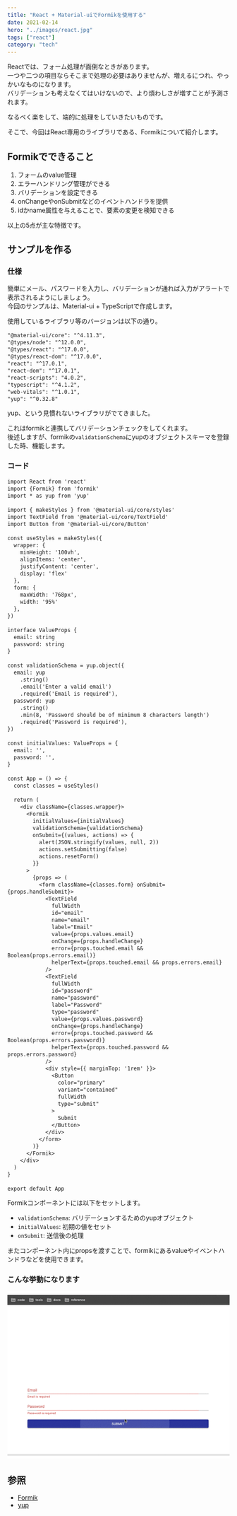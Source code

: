 ```yaml
---
title: "React + Material-uiでFormikを使用する"
date: 2021-02-14
hero: "../images/react.jpg"
tags: ["react"]
category: "tech"
---
```


Reactでは、フォーム処理が面倒なときがあります。  
一つや二つの項目ならそこまで処理の必要はありませんが、増えるにつれ、やっかいなものになります。  
バリデーションも考えなくてはいけないので、より煩わしさが増すことが予測されます。

なるべく楽をして、端的に処理をしていきたいものです。

そこで、今回はReact専用のライブラリである、Formikについて紹介します。

<adsense></adsense>

## Formikでできること
1. フォームのvalue管理
2. エラーハンドリング管理ができる
3. バリデーションを設定できる
4. onChangeやonSubmitなどのイベントハンドラを提供
5. idかname属性を与えることで、要素の変更を検知できる

以上の5点が主な特徴です。

## サンプルを作る
### 仕様
簡単にメール、パスワードを入力し、バリデーションが通れば入力がアラートで表示されるようにしましょう。  
今回のサンプルは、Material-ui + TypeScriptで作成します。

使用しているライブラリ等のバージョンは以下の通り。
```shell
"@material-ui/core": "^4.11.3",
"@types/node": "^12.0.0",
"@types/react": "^17.0.0",
"@types/react-dom": "^17.0.0",
"react": "^17.0.1",
"react-dom": "^17.0.1",
"react-scripts": "4.0.2",
"typescript": "^4.1.2",
"web-vitals": "^1.0.1",
"yup": "^0.32.8"
```

yup、という見慣れないライブラリがでてきました。

これはformikと連携してバリデーションチェックをしてくれます。  
後述しますが、formikの`validationSchema`にyupのオブジェクトスキーマを登録した時、機能します。

### コード
```tsx:title=App.tsx
import React from 'react'
import {Formik} from 'formik'
import * as yup from 'yup'

import { makeStyles } from '@material-ui/core/styles'
import TextField from '@material-ui/core/TextField'
import Button from '@material-ui/core/Button'

const useStyles = makeStyles({
  wrapper: {
    minHeight: '100vh',
    alignItems: 'center',
    justifyContent: 'center',
    display: 'flex'
  },
  form: {
    maxWidth: '768px',
    width: '95%'
  },
})

interface ValueProps {
  email: string
  password: string
}

const validationSchema = yup.object({
  email: yup
    .string()
    .email('Enter a valid email')
    .required('Email is required'),
  password: yup
    .string()
    .min(8, 'Password should be of minimum 8 characters length')
    .required('Password is required'),
})

const initialValues: ValueProps = {
  email: '',
  password: '',
}

const App = () => {
  const classes = useStyles()

  return (
    <div className={classes.wrapper}>
      <Formik
        initialValues={initialValues}
        validationSchema={validationSchema}
        onSubmit={(values, actions) => {
          alert(JSON.stringify(values, null, 2))
          actions.setSubmitting(false)
          actions.resetForm()
        }}
      >
        {props => (
          <form className={classes.form} onSubmit={props.handleSubmit}>
            <TextField
              fullWidth
              id="email"
              name="email"
              label="Email"
              value={props.values.email}
              onChange={props.handleChange}
              error={props.touched.email && Boolean(props.errors.email)}
              helperText={props.touched.email && props.errors.email}
            />
            <TextField
              fullWidth
              id="password"
              name="password"
              label="Password"
              type="password"
              value={props.values.password}
              onChange={props.handleChange}
              error={props.touched.password && Boolean(props.errors.password)}
              helperText={props.touched.password && props.errors.password}
            />
            <div style={{ marginTop: '1rem' }}>
              <Button
                color="primary"
                variant="contained"
                fullWidth
                type="submit"
              >
                Submit
              </Button>
            </div>
          </form>
        )}
      </Formik>
    </div>
  )
}

export default App
```

Formikコンポーネントには以下をセットします。
- `validationSchema`: バリデーションするためのyupオブジェクト
- `initialValues`: 初期の値をセット
- `onSubmit`: 送信後の処理

またコンポーネント内にpropsを渡すことで、formikにあるvalueやイベントハンドラなどを使用できます。

<adsense></adsense>

### こんな挙動になります
![](formik-demo.gif)

## 参照
- [Formik](https://formik.org/docs/)
- [yup](https://github.com/jquense/yup)
